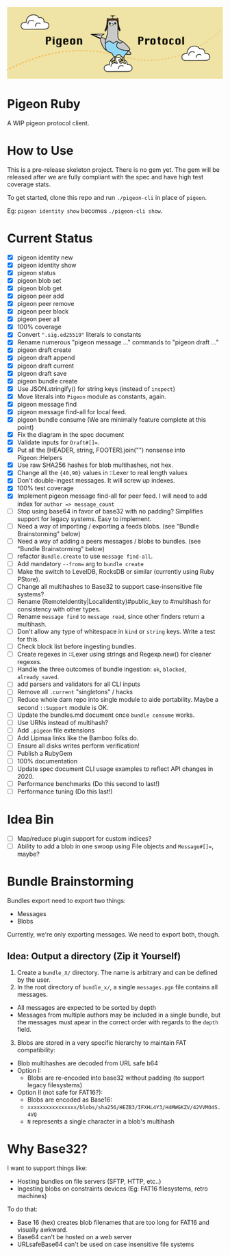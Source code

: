 ![](logo.png)

# Pigeon Ruby

A WIP pigeon protocol client.

# How to Use

This is a pre-release skeleton project. There is no gem yet. The gem will be released after we are fully compliant with the spec and have high test coverage stats.

To get started, clone this repo and run `./pigeon-cli` in place of `pigeon`.

Eg: `pigeon identity show` becomes `./pigeon-cli show`.

# Current Status

 - [X] pigeon identity new
 - [X] pigeon identity show
 - [X] pigeon status
 - [X] pigeon blob set
 - [X] pigeon blob get
 - [X] pigeon peer add
 - [X] pigeon peer remove
 - [X] pigeon peer block
 - [X] pigeon peer all
 - [X] 100% coverage
 - [X] Convert `".sig.ed25519"` literals to constants
 - [X] Rename numerous "pigeon message ..." commands to "pigeon draft ..."
 - [X] pigeon draft create
 - [X] pigeon draft append
 - [X] pigeon draft current
 - [X] pigeon draft save
 - [X] pigeon bundle create
 - [X] Use JSON.stringify() for string keys (instead of `inspect`)
 - [X] Move literals into `Pigeon` module as constants, again.
 - [X] pigeon message find
 - [X] pigeon message find-all for local feed.
 - [X] pigeon bundle consume (We are minimally feature complete at this point)
 - [X] Fix the diagram in the spec document
 - [X] Validate inputs for `Draft#[]=`.
 - [X] Put all the [HEADER, string, FOOTER].join("") nonsense into Pigeon::Helpers
 - [X] Use raw SHA256 hashes for blob multihashes, not hex.
 - [X] Change all the `{40,90}` values in ::Lexer to real length values
 - [X] Don't double-ingest messages. It will screw up indexes.
 - [X] 100% test coverage
 - [X] Implement pigeon message find-all for peer feed. I will need to add index for `author => message_count`
 - [ ] Stop using base64 in favor of base32 with no padding? Simplifies support for legacy systems. Easy to implement.
 - [ ] Need a way of importing / exporting a feeds blobs. (see "Bundle Brainstorming" below)
 - [ ] Need a way of adding a peers messages / blobs to bundles. (see "Bundle Brainstorming" below)
 - [ ] refactor `Bundle.create` to use `message find-all`.
 - [ ] Add mandatory `--from=` arg to `bundle create`
 - [ ] Make the switch to LevelDB, RocksDB or similar (currently using Ruby PStore).
 - [ ] Change all multihashes to Base32 to support case-insensitive file systems?
 - [ ] Rename (RemoteIdentity|LocalIdentity)#public_key to #multihash for consistency with other types.
 - [ ] Rename `message find` to `message read`, since other finders return a multihash.
 - [ ] Don't allow any type of whitespace in `kind` or `string` keys. Write a test for this.
 - [ ] Check block list before ingesting bundles.
 - [ ] Create regexes in ::Lexer using strings and Regexp.new() for cleaner regexes.
 - [ ] Handle the three outcomes of bundle ingestion: `ok`, `blocked`, `already_saved`.
 - [ ] add parsers and validators for all CLI inputs
 - [ ] Remove all `.current` "singletons" / hacks
 - [ ] Reduce whole darn repo into single module to aide portability. Maybe a second `::Support` module is OK.
 - [ ] Update the bundles.md document once `bundle consume` works.
 - [ ] Use URNs instead of multihash?
 - [ ] Add `.pigeon` file extensions
 - [ ] Add Lipmaa links like the Bamboo folks do.
 - [ ] Ensure all disks writes perform verification!
 - [ ] Publish a RubyGem
 - [ ] 100% documentation
 - [ ] Update spec document CLI usage examples to reflect API changes in 2020.
 - [ ] Performance benchmarks (Do this second to last!)
 - [ ] Performance tuning (Do this last!)

# Idea Bin
 - [ ] Map/reduce plugin support for custom indices?
 - [ ] Ability to add a blob in one swoop using File objects and `Message#[]=`, maybe?

# Bundle Brainstorming

Bundles export need to export two things:
 * Messages
 * Blobs

Currently, we're only exporting messages.
We need to export both, though.

## Idea: Output a directory (Zip it Yourself)

1. Create a `bundle_X/` directory. The name is arbitrary and can be defined by the user.
2. In the root directory of `bundle_x/`, a single `messages.pgn` file contains all messages.
  * All messages are expected to be sorted by depth
  * Messages from multiple authors may be included in a single bundle, but the messages must apear in the correct order with regards to the `depth` field.
3. Blobs are stored in a very specific hierarchy to maintain FAT compatibility:
  * Blob multihashes are decoded from URL safe b64
  * Option I:
    * Blobs are re-encoded into base32 without padding (to support legacy filesystems)
  * Option II (not safe for FAT16?):
    * Blobs are encoded as Base16:
    * `xxxxxxxxxxxxxxxx/blobs/sha256/HEZB3/IFXHL4Y3/H4MWGKZV/42VVMO4S.4VQ`
    * `N` represents a single character in a blob's multihash

# Why Base32?

I want to support things like:

 * Hosting bundles on file servers (SFTP, HTTP, etc..)
 * Ingesting blobs on constraints devices (Eg: FAT16 filesystems, retro machines)

To do that:

 * Base 16 (hex) creates blob filenames that are too long for FAT16 and visually awkward.
 * Base64 can't be hosted on a web server
 * URLsafeBase64 can't be used on case insensitive file systems

